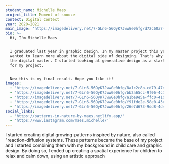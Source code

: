 ```yaml
---
student_name: Michelle Maes
project_title: Moment of snooze
context: Digital Context
year: 2020—2021
main_image: 'https://imagedelivery.net/7-GLn6-56OyK7JwwGe0hfg/d72c60a7-78e1-47e8-0552-6f2f14859c00'
bio: >-
  Hi, I'm Michelle Maes 


  I graduated last year in graphic design. In my master project this year I
  wanted to learn more about the digital side of designing. That's why I chose
  the digital master. I started looking at generative design as a starting point
  for my project.  


  Now this is my final result. Hope you like it!
images:
  - 'https://imagedelivery.net/7-GLn6-56OyK7JwwGe0hfg/8a1c2c8b-cd79-47d7-9ac1-0a092105ce00'
  - 'https://imagedelivery.net/7-GLn6-56OyK7JwwGe0hfg/bb2a65cc-9f06-4c1e-5763-449fa88c5000'
  - 'https://imagedelivery.net/7-GLn6-56OyK7JwwGe0hfg/a1be9e5a-ffc0-41da-4532-4642cad32500'
  - 'https://imagedelivery.net/7-GLn6-56OyK7JwwGe0hfg/f91fde2e-58e0-434d-5ade-fe44377b6500'
  - 'https://imagedelivery.net/7-GLn6-56OyK7JwwGe0hfg/26e7d673-9dd8-4d42-90b8-68f312d53f00'
social_links:
  - 'https://patterns-in-nature-by-maes.netlify.app/'
  - 'https://www.instagram.com/maes.michelle/'
---
```

I started creating digital growing-patterns inspired by nature, also called "reaction-diffusion systems. These patterns became the base of my project and I started combining them with my background in child care and graphic design. By doing so, I ended up creating a spatial experience for children to relax and calm down, using an artistic approach